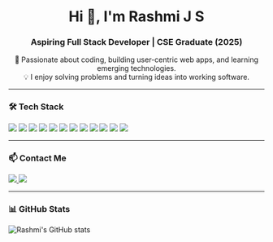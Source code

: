<h1 align="center">Hi 👋, I'm Rashmi J S</h1>
<h3 align="center">Aspiring Full Stack Developer | CSE Graduate (2025)</h3>

<p align="center">
  🚀 Passionate about coding, building user-centric web apps, and learning emerging technologies.<br>
  💡 I enjoy solving problems and turning ideas into working software.
</p>

---

### 🛠️ Tech Stack

<p align="left">
  <img src="https://img.shields.io/badge/Java-%23ED8B00?style=flat&logo=java&logoColor=white"/>
  <img src="https://img.shields.io/badge/Python-%2314354C?style=flat&logo=python&logoColor=white"/>
  <img src="https://img.shields.io/badge/C++-blue?style=flat&logo=c%2B%2B"/>
  <img src="https://img.shields.io/badge/HTML5-orange?style=flat&logo=html5"/>
  <img src="https://img.shields.io/badge/CSS3-blue?style=flat&logo=css3"/>
  <img src="https://img.shields.io/badge/JavaScript-yellow?style=flat&logo=javascript"/>
  <img src="https://img.shields.io/badge/MySQL-005C84?style=flat&logo=mysql&logoColor=white"/>
  <img src="https://img.shields.io/badge/JDBC-007396?style=flat&logo=oracle&logoColor=white"/>
  <img src="https://img.shields.io/badge/SpringBoot-6DB33F?style=flat&logo=springboot&logoColor=white"/>
  <img src="https://img.shields.io/badge/React-61DAFB?style=flat&logo=react&logoColor=black"/>
  <img src="https://img.shields.io/badge/OpenCV-5C3EE8?style=flat&logo=opencv&logoColor=white"/>
  <img src="https://img.shields.io/badge/GitHub-181717?style=flat&logo=github"/>
</p>

---

### 📫 Contact Me

<p align="left">
  <a href="mailto:jsrashmi5@gmail.com">
    <img src="https://img.shields.io/badge/Email-jsrashmi5@gmail.com-D14836?style=flat&logo=gmail&logoColor=white" />
  </a>
  <a href="https://www.linkedin.com/in/rashmi-j-s/">
    <img src="https://img.shields.io/badge/LinkedIn-Rashmi%20J%20S-blue?style=flat&logo=linkedin" />
  </a>
</p>

---

### 📊 GitHub Stats

<p align="left">
  <img src="https://github-readme-stats.vercel.app/api?username=Rashmi532&show_icons=true&theme=default" alt="Rashmi's GitHub stats" />
</p>
